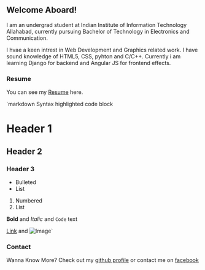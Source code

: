 ## Welcome Aboard!

I am an undergrad student at Indian Institute of Information Technology Allahabad, currently pursuing Bachelor of Technology in Electronics and Communication.

I hvae a keen intrest in Web Development and Graphics related work. I have sound knowledge of HTML5, CSS, pyhton and C/C++.
Currently i am learning Django for backend and Angular JS for frontend effects.


### Resume

You can see my [Resume](https://github.com/AjiteshGupta/Resume_Ajitesh) here. 

`markdown
Syntax highlighted code block

# Header 1
## Header 2
### Header 3

- Bulleted
- List

1. Numbered
2. List

**Bold** and _Italic_ and `Code` text

[Link](url) and ![Image](src)`


### Contact

Wanna Know More? Check out my [github profile](https://help.github.com/AjiteshGupta) or contact me on [facebook](https://www.facebook.com/ajitesh.gupta13)
